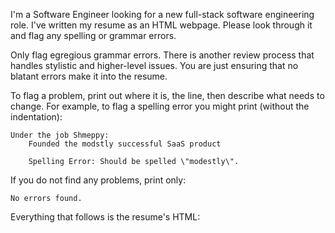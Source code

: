 I'm a Software Engineer looking for a new full-stack software engineering role. I've written my resume as an HTML webpage. Please look through it and flag any spelling or grammar errors.

Only flag egregious grammar errors. There is another review process that handles stylistic and higher-level issues. You are just ensuring that no blatant errors make it into the resume.

To flag a problem, print out where it is, the line, then describe what needs to change. For example, to flag a spelling error you might print (without the indentation):

    Under the job Shmeppy:
        Founded the modstly successful SaaS product
   
        Spelling Error: Should be spelled \"modestly\".

If you do not find any problems, print only:

    No errors found.

Everything that follows is the resume's HTML:
